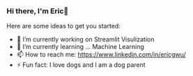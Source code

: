 ### Hi there, I'm Eric👋

Here are some ideas to get you started:

- 🔭 I’m currently working on Streamlit Visulization 
- 🌱 I’m currently learning ... Machine Learning 
- 📫 How to reach me: https://www.linkedin.com/in/ericgwu/
- ⚡ Fun fact: I love dogs and I am a dog parent 
